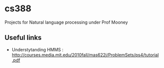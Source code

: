 cs388
=====

Projects for Natural language processing under Prof Mooney


Useful links
--------------

- Understytanding HMMS : http://courses.media.mit.edu/2010fall/mas622j/ProblemSets/ps4/tutorial.pdf

